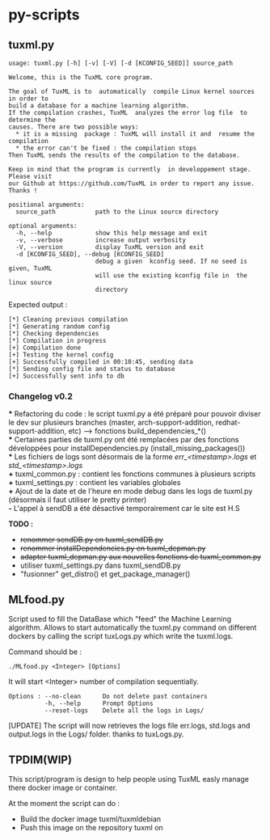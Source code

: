 # py-scripts

## tuxml.py
```
usage: tuxml.py [-h] [-v] [-V] [-d [KCONFIG_SEED]] source_path

Welcome, this is the TuxML core program.

The goal of TuxML is to  automatically  compile Linux kernel sources in order to
build a database for a machine learning algorithm.
If the compilation crashes, TuxML  analyzes the error log file  to determine the
causes. There are two possible ways:
  * it is a missing  package : TuxML will install it and  resume the compilation
  * the error can't be fixed : the compilation stops
Then TuxML sends the results of the compilation to the database.

Keep in mind that the program is currently  in developpement stage. Please visit
our Github at https://github.com/TuxML in order to report any issue.
Thanks !

positional arguments:
  source_path           path to the Linux source directory

optional arguments:
  -h, --help            show this help message and exit
  -v, --verbose         increase output verbosity
  -V, --version         display TuxML version and exit
  -d [KCONFIG_SEED], --debug [KCONFIG_SEED]
                        debug a given  kconfig seed. If no seed is given, TuxML
                        will use the existing kconfig file in  the linux source
                        directory
```

Expected output :

```
[*] Cleaning previous compilation
[*] Generating random config
[*] Checking dependencies
[*] Compilation in progress
[+] Compilation done
[+] Testing the kernel config
[+] Successfully compiled in 00:10:45, sending data
[*] Sending config file and status to database
[+] Successfully sent info to db
```

### Changelog v0.2
**\*** Refactoring du code : le script tuxml.py a été préparé pour pouvoir diviser le dev sur plusieurs branches (master, arch-support-addition, redhat-support-addition, etc) --> fonctions build_dependencies_\*()  
**\*** Certaines parties de tuxml.py ont été remplacées par des fonctions développées pour installDependencies.py (install_missing_packages())  
**\*** Les fichiers de logs sont désormais de la forme *err_\<timestamp\>.logs* et *std_\<timestamp\>.logs*  
**\+** tuxml_common.py : contient les fonctions communes à plusieurs scripts  
**\+** tuxml_settings.py : contient les variables globales  
**\+** Ajout de la date et de l'heure en mode debug dans les logs de tuxml.py (désormais il faut utiliser le pretty printer)  
**\-** L'appel à sendDB a été désactivé temporairement car le site est H.S

**TODO :**

* ~~renommer sendDB.py en tuxml_sendDB.py~~
* ~~renommer installDependencies.py en tuxml_depman.py~~
* ~~adapter tuxml_depman.py aux nouvelles fonctions de tuxml_common.py~~
* utiliser tuxml_settings.py dans tuxml_sendDB.py
* "fusionner" get_distro() et get_package_manager()

## MLfood.py

Script used to fill the DataBase which "feed" the Machine Learning algorithm.
Allows to start automatically the tuxml.py command on different dockers by calling
the script tuxLogs.py which write the tuxml.logs.

Command should be :

    ./MLfood.py <Integer> [Options]

It will start \<Integer\> number of compilation sequentially.

```
Options : --no-clean      Do not delete past containers
          -h, --help      Prompt Options
          --reset-logs    Delete all the logs in Logs/
```

[UPDATE] The script will now retrieves the logs file err.logs, std.logs and output.logs in the Logs/ folder.
thanks to tuxLogs.py.

## TPDIM(WIP)

This script/program is design to help people using TuxML easly manage there docker image or container.

At the moment the script can do :

* Build the docker image tuxml/tuxmldebian
* Push this image on the repository tuxml on
